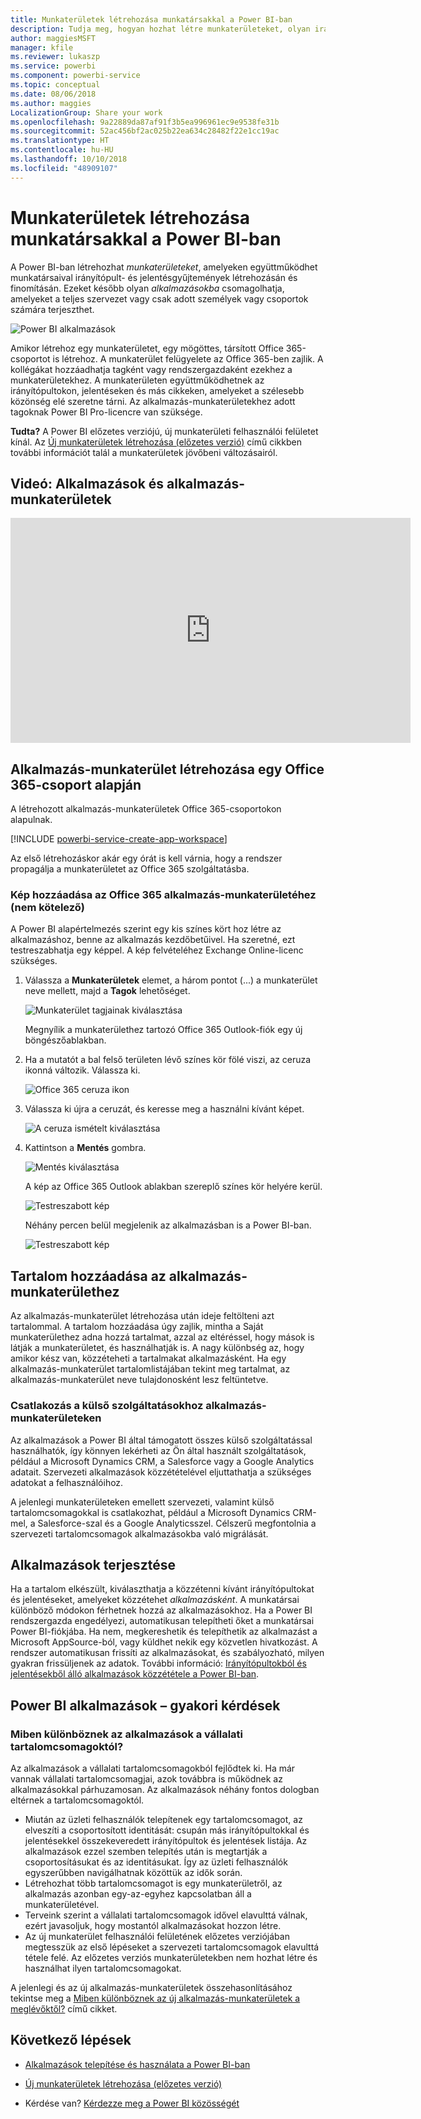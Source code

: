 ```yaml
---
title: Munkaterületek létrehozása munkatársakkal a Power BI-ban
description: Tudja meg, hogyan hozhat létre munkaterületeket, olyan irányítópultokból és jelentésekből álló gyűjteményeket, amelyek célja az alapvető metrikák biztosítása a vállalat számára.
author: maggiesMSFT
manager: kfile
ms.reviewer: lukaszp
ms.service: powerbi
ms.component: powerbi-service
ms.topic: conceptual
ms.date: 08/06/2018
ms.author: maggies
LocalizationGroup: Share your work
ms.openlocfilehash: 9a22889da87af91f3b5ea996961ec9e9538fe31b
ms.sourcegitcommit: 52ac456bf2ac025b22ea634c28482f22e1cc19ac
ms.translationtype: HT
ms.contentlocale: hu-HU
ms.lasthandoff: 10/10/2018
ms.locfileid: "48909107"
---
```

# <a name="create-workspaces-with-your-colleagues-in-power-bi"></a>Munkaterületek létrehozása munkatársakkal a Power BI-ban

A Power BI-ban létrehozhat *munkaterületeket*, amelyeken együttműködhet munkatársaival irányítópult- és jelentésgyűjtemények létrehozásán és finomításán. Ezeket később olyan *alkalmazásokba* csomagolhatja, amelyeket a teljes szervezet vagy csak adott személyek vagy csoportok számára terjeszthet. 

![Power BI alkalmazások](media/service-create-workspaces/power-bi-apps-left-nav.png)

Amikor létrehoz egy munkaterületet, egy mögöttes, társított Office 365-csoportot is létrehoz. A munkaterület felügyelete az Office 365-ben zajlik. A kollégákat hozzáadhatja tagként vagy rendszergazdaként ezekhez a munkaterületekhez. A munkaterületen együttműködhetnek az irányítópultokon, jelentéseken és más cikkeken, amelyeket a szélesebb közönség elé szeretne tárni. Az alkalmazás-munkaterületekhez adott tagoknak Power BI Pro-licencre van szüksége. 

**Tudta?** A Power BI előzetes verziójú, új munkaterületi felhasználói felületet kínál. Az [Új munkaterületek létrehozása (előzetes verzió)](service-create-the-new-workspaces.md) című cikkben további információt talál a munkaterületek jövőbeni változásairól. 

## <a name="video-apps-and-app-workspaces"></a>Videó: Alkalmazások és alkalmazás-munkaterületek
<iframe width="640" height="360" src="https://www.youtube.com/embed/Ey5pyrr7Lk8?showinfo=0" frameborder="0" allowfullscreen></iframe>

## <a name="create-an-app-workspace-based-on-an-office-365-group"></a>Alkalmazás-munkaterület létrehozása egy Office 365-csoport alapján

A létrehozott alkalmazás-munkaterületek Office 365-csoportokon alapulnak.

[!INCLUDE [powerbi-service-create-app-workspace](./includes/powerbi-service-create-app-workspace.md)]

Az első létrehozáskor akár egy órát is kell várnia, hogy a rendszer propagálja a munkaterületet az Office 365 szolgáltatásba. 

### <a name="add-an-image-to-your-office-365-app-workspace-optional"></a>Kép hozzáadása az Office 365 alkalmazás-munkaterületéhez (nem kötelező)
A Power BI alapértelmezés szerint egy kis színes kört hoz létre az alkalmazáshoz, benne az alkalmazás kezdőbetűivel. Ha szeretné, ezt testreszabhatja egy képpel. A kép felvételéhez Exchange Online-licenc szükséges.

1. Válassza a **Munkaterületek** elemet, a három pontot (...) a munkaterület neve mellett, majd a **Tagok** lehetőséget. 
   
     ![Munkaterület tagjainak kiválasztása](media/service-create-distribute-apps/power-bi-apps-workspace-members.png)
   
    Megnyílik a munkaterülethez tartozó Office 365 Outlook-fiók egy új böngészőablakban.
2. Ha a mutatót a bal felső területen lévő színes kör fölé viszi, az ceruza ikonná változik. Válassza ki.
   
     ![Office 365 ceruza ikon](media/service-create-distribute-apps/power-bi-apps-workspace-edit-image.png)
3. Válassza ki újra a ceruzát, és keresse meg a használni kívánt képet.
   
     ![A ceruza ismételt kiválasztása](media/service-create-distribute-apps/power-bi-apps-workspace-edit-group.png)

4. Kattintson a **Mentés** gombra.
   
     ![Mentés kiválasztása](media/service-create-distribute-apps/power-bi-apps-workspace-save-image.png)
   
    A kép az Office 365 Outlook ablakban szereplő színes kör helyére kerül. 
   
     ![Testreszabott kép](media/service-create-distribute-apps/power-bi-apps-workspace-image-in-office-365.png)
   
    Néhány percen belül megjelenik az alkalmazásban is a Power BI-ban.
   
     ![Testreszabott kép](media/service-create-distribute-apps/power-bi-apps-image.png)

## <a name="add-content-to-your-app-workspace"></a>Tartalom hozzáadása az alkalmazás-munkaterülethez

Az alkalmazás-munkaterület létrehozása után ideje feltölteni azt tartalommal. A tartalom hozzáadása úgy zajlik, mintha a Saját munkaterülethez adna hozzá tartalmat, azzal az eltéréssel, hogy mások is látják a munkaterületet, és használhatják is. A nagy különbség az, hogy amikor kész van, közzéteheti a tartalmakat alkalmazásként. Ha egy alkalmazás-munkaterület tartalomlistájában tekint meg tartalmat, az alkalmazás-munkaterület neve tulajdonosként lesz feltüntetve.

### <a name="connect-to-third-party-services-in-app-workspaces"></a>Csatlakozás a külső szolgáltatásokhoz alkalmazás-munkaterületeken

Az alkalmazások a Power BI által támogatott összes külső szolgáltatással használhatók, így könnyen lekérheti az Ön által használt szolgáltatások, például a Microsoft Dynamics CRM, a Salesforce vagy a Google Analytics adatait. Szervezeti alkalmazások közzétételével eljuttathatja a szükséges adatokat a felhasználóihoz.

A jelenlegi munkaterületeken emellett szervezeti, valamint külső tartalomcsomagokkal is csatlakozhat, például a Microsoft Dynamics CRM-mel, a Salesforce-szal és a Google Analyticsszel. Célszerű megfontolnia a szervezeti tartalomcsomagok alkalmazásokba való migrálását.

## <a name="distribute-an-app"></a>Alkalmazások terjesztése

Ha a tartalom elkészült, kiválaszthatja a közzétenni kívánt irányítópultokat és jelentéseket, amelyeket közzétehet *alkalmazásként*. A munkatársai különböző módokon férhetnek hozzá az alkalmazásokhoz. Ha a Power BI rendszergazda engedélyezi, automatikusan telepítheti őket a munkatársai Power BI-fiókjába. Ha nem, megkereshetik és telepíthetik az alkalmazást a Microsoft AppSource-ból, vagy küldhet nekik egy közvetlen hivatkozást. A rendszer automatikusan frissíti az alkalmazásokat, és szabályozható, milyen gyakran frissüljenek az adatok. További információ: [Irányítópultokból és jelentésekből álló alkalmazások közzététele a Power BI-ban](service-create-distribute-apps.md).

## <a name="power-bi-apps-faq"></a>Power BI alkalmazások – gyakori kérdések

### <a name="how-are-apps-different-from-organizational-content-packs"></a>Miben különböznek az alkalmazások a vállalati tartalomcsomagoktól?
Az alkalmazások a vállalati tartalomcsomagokból fejlődtek ki. Ha már vannak vállalati tartalomcsomagjai, azok továbbra is működnek az alkalmazásokkal párhuzamosan. Az alkalmazások néhány fontos dologban eltérnek a tartalomcsomagoktól. 

* Miután az üzleti felhasználók telepítenek egy tartalomcsomagot, az elveszíti a csoportosított identitását: csupán más irányítópultokkal és jelentésekkel összekeveredett irányítópultok és jelentések listája. Az alkalmazások ezzel szemben telepítés után is megtartják a csoportosításukat és az identitásukat. Így az üzleti felhasználók egyszerűbben navigálhatnak közöttük az idők során.
* Létrehozhat több tartalomcsomagot is egy munkaterületről, az alkalmazás azonban egy-az-egyhez kapcsolatban áll a munkaterületével. 
* Terveink szerint a vállalati tartalomcsomagok idővel elavulttá válnak, ezért javasoljuk, hogy mostantól alkalmazásokat hozzon létre.  
* Az új munkaterület felhasználói felületének előzetes verziójában megtesszük az első lépéseket a szervezeti tartalomcsomagok elavulttá tétele felé. Az előzetes verziós munkaterületekben nem hozhat létre és használhat ilyen tartalomcsomagokat.

A jelenlegi és az új alkalmazás-munkaterületek összehasonlításához tekintse meg a [Miben különböznek az új alkalmazás-munkaterületek a meglévőktől?](service-create-the-new-workspaces.md#how-are-the-new-app-workspaces-different-from-current-app-workspaces) című cikket. 

## <a name="next-steps"></a>Következő lépések
* [Alkalmazások telepítése és használata a Power BI-ban](service-create-distribute-apps.md)
- [Új munkaterületek létrehozása (előzetes verzió)](service-create-the-new-workspaces.md)
* Kérdése van? [Kérdezze meg a Power BI közösségét](http://community.powerbi.com/)
